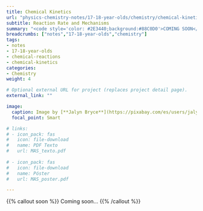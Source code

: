 ```yaml
---
title: Chemical Kinetics
url: "physics-chemistry-notes/17-18-year-olds/chemistry/chemical-kinetics"
subtitle: Reaction Rate and Mechanisms
summary: "<code style='color: #2E3440;background:#88C0D0'>COMING SOON</code> <br> Reaction Rate. Rate Equations. Reaction Order. Reaction Mechanisms."
breadcrumbs: ["notes","17-18-year-olds","chemistry"]
tags:
- notes
- 17-18-year-olds
- chemical-reactions
- chemical-kinetics
categories:
- Chemistry
weight: 4

# Optional external URL for project (replaces project detail page).
external_link: ""

image:
  caption: Image by [**Jalyn Bryce**](https://pixabay.com/es/users/jalynbryce-5426636/) on [Pixabay](https://pixabay.com/)
  focal_point: Smart

# links:
# - icon_pack: fas
#   icon: file-download
#   name: PDF Texto
#   url: MAS_texto.pdf
  
# - icon_pack: fas
#   icon: file-download
#   name: Póster
#   url: MAS_poster.pdf

---
```


{{% callout soon %}}
Coming soon...
{{% /callout %}}